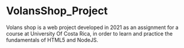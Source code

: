 # VolansShop_Project
Volans shop is a web project developed in 2021 as an assignment for a course at University Of Costa Rica, in order to learn and practice the fundamentals of HTML5 and NodeJS. 
